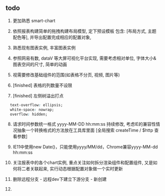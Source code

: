 ## todo

1. 更加熟悉 smart-chart

2. 依照报表构建简单的拖拽构建布局模型, 定下预设模板 包含: [布局方式, 主题配色等], 并导出配置完成相应的配置对象, 

3. 熟悉现有图表实例, 丰富图表实例

4. 参照网易有数, dataV 等大屏可视化平台实现, 需要考虑相对单位, 字体大小&图表空间的尺寸, 简单的动画

5. 视需要修改基础组件的范围(如表格不分页, 视频, 图片等)

6. [finished] 表格的列数量不设限

7. [finished] 左侧树溢出打点
 ```css
   text-overflow: ellipsis;
   white-space: nowrap;
   overflow: hidden;
 ```

 8. 请求时间参数统一格式 yyyy-MM-DD hh:mm:ss 持续修改, 考虑IE的兼容性情况抽象一个转换格式的方法放在工具库里面 [全局搜索 createTime / $http 查看参数]
 9. IE11中使用new Date()，只能使用yyyy/MM/dd，Chrome兼容yyyy-MM-dd hh:mm:ss
 10. 关注报表中的各个chart实例, 重点关注如何拆分渲染组件和配置组件, 又是如何将二者关联起来, 实行动态根据配置对象做一个实时更新
 11. 删除远程分支 - 远程dev下建立下游分支 - 新创建

 12. 